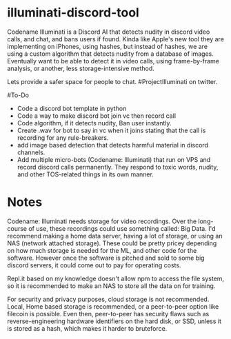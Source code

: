 # illuminati-discord-tool
Codename Illuminati is a Discord AI that detects nudity in discord video calls, and chat, and bans users if found.
Kinda like Apple's new tool they are implementing on iPhones, using hashes, but instead of hashes, we are using a custom algorithm that detects nudity from a database of images. Eventually want to be able to detect it in video calls, using frame-by-frame analysis, or another, less storage-intensive method.

Lets provide a safer space for people to chat. #ProjectIlluminati on twitter.

#To-Do
- Code a discord bot template in python
- Code a way to make discord bot join vc then record call
- Code algorithm, if it detects nudity, Ban user instantly.
- Create .wav for bot to say in vc when it joins stating that the call is recording for any rule-breakers. 
- add image based detection that detects harmful material in discord channels.
- Add multiple micro-bots (Codename: Illuminati) that run on VPS and record discord calls permanently. They respond to toxic words, nudity, and other TOS-related things in its own manner.

# Notes
Codename: Illuminati needs storage for video recordings. Over the long-course of use, these recordings could use something called: Big Data. I'd recommend making a home data server, having a lot of storage, or using an NAS (network attached storage). These could be pretty pricey depending on how much storage is needed for the ML, and other code for the software. However once the software is pitched and sold to some big discord servers, it could come out to pay for operating costs.

Repl.it based on my knowledge doesn't allow npm to access the file system, so it is recommended to make an NAS to store all the data on for training.

For security and privacy purposes, cloud storage is not recommended. Local, Home based storage is recommended, or a peer-to-peer option like filecoin is possible. Even then, peer-to-peer has security flaws such as reverse-engineering hardware identifiers on the hard disk, or SSD, unless it is stored as a hash, which makes it harder to bruteforce.
